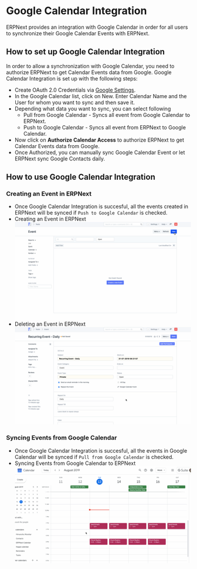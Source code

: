 
# Google Calendar Integration



ERPNext provides an integration with Google Calendar in order for all users to synchronize their Google Calendar Events with ERPNext.


## How to set up Google Calendar Integration


In order to allow a synchronization with Google Calendar, you need to authorize ERPNext to get Calendar Events data from Google. Google Calendar Integration is set up with the following steps:


* Create OAuth 2.0 Credentials via [Google Settings](/docs/en/erpnext_integration/google_settings).
* In the Google Calendar list, click on New. Enter Calendar Name and the User for whom you want to sync and then save it.
* Depending what data you want to sync, you can select following
	+ Pull from Google Calendar - Syncs all event from Google Calendar to ERPNext.
	+ Push to Google Calendar - Syncs all event from ERPNext to Google Calendar.
* Now click on **Authorize Calendar Access** to authorize ERPNext to get Calendar Events data from Google.
* Once Authorized, you can manually sync Google Calendar Event or let ERPNext sync Google Contacts daily.


## How to use Google Calendar Integration


### Creating an Event in ERPNext


* Once Google Calendar Integration is succesful, all the events created in ERPNext will be synced if `Push to Google Calendar` is checked.
* Creating an Event in ERPNext
![](/files/erpnext-gc.gif)
* Deleting an Event in ERPNext
![](/files/gc-erpnext.gif)


### Syncing Events from Google Calendar


* Once Google Calendar Integration is succesful, all the events in Google Calendar will be synced if `Pull from Google Calendar` is checked.
* Syncing Events from Google Calendar to ERPNext
![](/files/gc-sync.gif)





